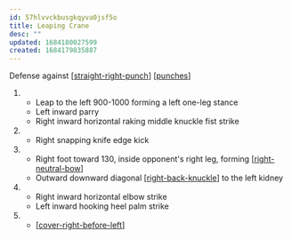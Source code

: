 ```yaml
---
id: 57hlvvckbusgkqyva0jsf5o
title: Leaping Crane
desc: ""
updated: 1684180027599
created: 1684179835887
---
```


Defense against [[straight-right-punch]]
[[punches]]

1. - Leap to the left 900-1000 forming a left one-leg stance
   - Left inward parry
   - Right inward horizontal raking middle knuckle fist strike
2. - Right snapping knife edge kick
3. - Right foot toward 130, inside opponent's right leg, forming [[right-neutral-bow]]
   - Outward downward diagonal [[right-back-knuckle]] to the left kidney
4. - Right inward horizontal elbow strike
   - Left inward hooking heel palm strike
5. - [[cover-right-before-left]]

[//begin]: # "Autogenerated link references for markdown compatibility"
[straight-right-punch]: ../single-techniques/straight-right-punch "Straight Right Punch"
[punches]: ../web-of-knowledge/punches "Punches 👊"
[right-neutral-bow]: ../single-techniques/right-neutral-bow "Right Neutral Bow"
[right-back-knuckle]: ../single-techniques/right-back-knuckle "Right Back Knuckle"
[cover-right-before-left]: ../single-techniques/cover-right-before-left "Cover Right before Left"
[//end]: # "Autogenerated link references"

